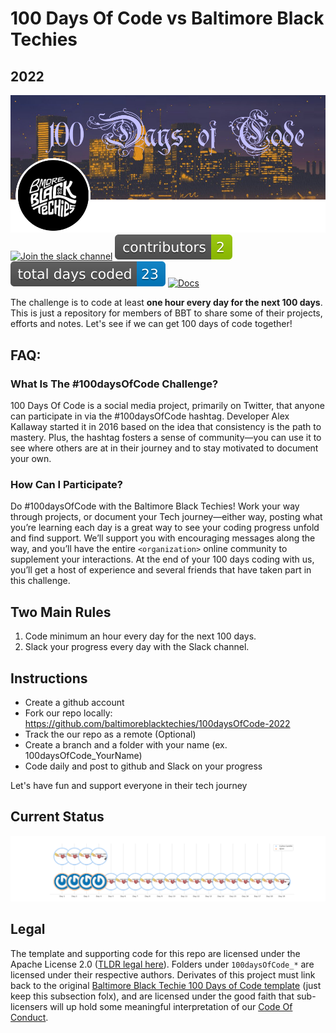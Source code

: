 # 100 Days Of Code vs Baltimore Black Techies
## 2022

[![100 days of Code](https://raw.githubusercontent.com/baltimoreblacktechies/100daysOfCode/gh-pages/banner.png)](https://bmoreblack.tech)
[![Join the slack channel](https://img.shields.io/badge/slack-Baltimore%20Black%20Techies-red.svg?logo=slack)](http://bit.ly/3r4lPQm)
[![Contributors](https://raw.githubusercontent.com/baltimoreblacktechies/100daysOfCode-2022/gh-pages/contributors.svg)](https://baltimoreblacktechies.github.io/100daysOfCode-2022/#current-status)
[![Days](https://raw.githubusercontent.com/baltimoreblacktechies/100daysOfCode-2022/gh-pages/days.svg)](https://bmoreblack.tech)
[![Docs](https://img.shields.io/badge/docs-100%20days-violet)](https://baltimoreblacktechies.github.io/100daysOfCode-2022/)
  
The challenge is to code at least **one hour every day for the next 100 days**.
This is just a repository for members of BBT to share some of their projects, efforts and notes. Let's see if we can get 100 days of code together!

## FAQ:

### What Is The #100daysOfCode Challenge?

100 Days Of Code is a social media project, primarily on Twitter, that anyone can participate in via the #100daysOfCode hashtag. Developer Alex Kallaway started it in 2016 based on the idea that consistency is the path to mastery. Plus, the hashtag fosters a sense of community—you can use it to see where others are at in their journey and to stay  motivated to document your own.

### How Can I Participate?

Do #100daysOfCode with the Baltimore Black Techies! Work your way through projects, or document your Tech journey—either way, posting what you’re learning each day is a great way to see your coding progress unfold and find support. We’ll support you with encouraging messages along the way, and you’ll have the entire `<organization>` online community to supplement your interactions. At the end of your 100 days coding with us, you’ll get a host of experience and several friends that have taken part in this challenge.

## Two Main Rules

1.  Code minimum an hour every day for the next 100 days.
2.  Slack your progress every day with the Slack channel.

## Instructions

* Create a github account
* Fork our repo locally: https://github.com/baltimoreblacktechies/100daysOfCode-2022
* Track the our repo as a remote (Optional)
* Create a branch and a folder with your name (ex. 100daysOfCode_YourName)
* Code daily and post to github and Slack on your progress


Let's have fun and support everyone in their tech journey

## Current Status
[![Current Status](https://raw.githubusercontent.com/baltimoreblacktechies/100daysOfCode-2022/gh-pages/track.png)](https://github.com/baltimoreblacktechies/100daysOfCode-2022)

## Legal
The template and supporting code for this repo are licensed under the Apache License 2.0 ([TLDR legal here](https://tldrlegal.com/license/apache-license-2.0-(apache-2.0)#summary)). Folders under `100daysOfCode_*` are licensed under their respective authors. Derivates of this project must link back to the original [Baltimore Black Techie 100 Days of Code template](https://github.com/baltimoreblacktechies/100daysOfCode) (just keep this subsection folx), and are licensed under the good faith that sub-licensers will up hold some meaningful interpretation of our [Code Of Conduct](https://github.com/BaltimoreBlackTechies/100daysOfCode/blob/main/CodeofConduct.md).
